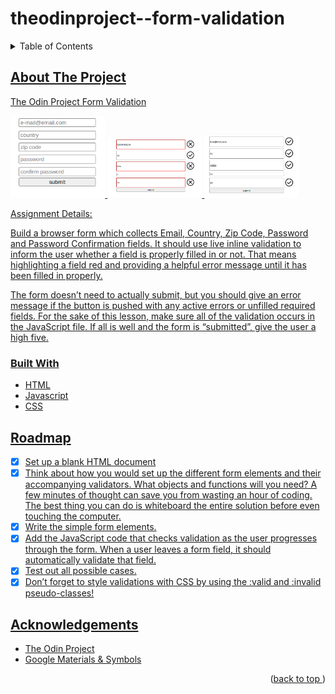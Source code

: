 # theodinproject--form-validation
<a name="readme-top"></a>
<details>
    <summary>Table of Contents</summary>
    <ol>
        <li>
            <a href="#about-the-project">About the Project</a>
            <ul>
                <li><a href="#built-width">Built With</li>
            </ul>
        </li>
        <li><a href="#roadmap">Roadmap</li>
        <li><a href="#acknowledgements">Acknowledgements</li>
    </ol>
</details>

## About The Project
The Odin Project Form Validation

<p float="left">
    <img src="/assets/example.png" width="30%" />
    <img src="/assets/example__invalid.png" width="30%" />
    <img src="/assets/example__valid.png" width="30%" />
</p>

Assignment Details:

Build a browser form which collects Email, Country, Zip Code, Password and Password Confirmation fields. It should use live inline validation to inform the user whether a field is properly filled in or not. That means highlighting a field red and providing a helpful error message until it has been filled in properly.

The form doesn’t need to actually submit, but you should give an error message if the button is pushed with any active errors or unfilled required fields. For the sake of this lesson, make sure all of the validation occurs in the JavaScript file. If all is well and the form is “submitted”, give the user a high five.

### Built With
* HTML
* Javascript
* CSS

## Roadmap
- [x] Set up a blank HTML document
- [x] Think about how you would set up the different form elements and their accompanying validators. What objects and functions will you need? A few minutes of thought can save you from wasting an hour of coding. The best thing you can do is whiteboard the entire solution before even touching the computer.
- [x] Write the simple form elements.
- [x] Add the JavaScript code that checks validation as the user progresses through the form. When a user leaves a form field, it should automatically validate that field.
- [x] Test out all possible cases.
- [x] Don’t forget to style validations with CSS by using the :valid and :invalid pseudo-classes!

## Acknowledgements
* [The Odin Project](https://www.theodinproject.com/)
* [Google Materials & Symbols](fonts.google.com)
<p align="right">(<a href="#readme-top">back to top </a>)</p>